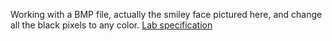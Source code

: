 Working with a BMP file, actually the smiley face pictured here, and change all the black pixels to any color. [Lab specification](https://cs50.harvard.edu/x/2023/labs/4/smiley/)
